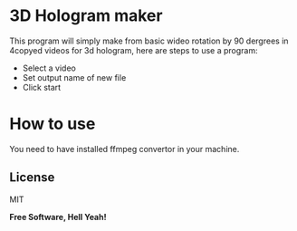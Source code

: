 # 3D Hologram maker

This program will simply make from basic wideo rotation by 90 dergrees in 4copyed videos for 3d hologram, here are steps to use a program:


  - Select a video
  - Set output name of new file
  - Click start

# How to use
You need to have installed ffmpeg convertor in your machine.




License
----

MIT


**Free Software, Hell Yeah!**